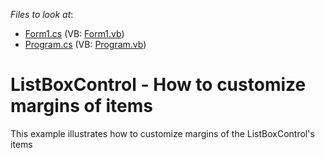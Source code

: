 <!-- default file list -->
*Files to look at*:

* [Form1.cs](./CS/WindowsFormsApplication313/Form1.cs) (VB: [Form1.vb](./VB/WindowsFormsApplication313/Form1.vb))
* [Program.cs](./CS/WindowsFormsApplication313/Program.cs) (VB: [Program.vb](./VB/WindowsFormsApplication313/Program.vb))
<!-- default file list end -->
# ListBoxControl - How to customize margins of items


This example illustrates how to customize margins of the ListBoxControl's items

<br/>


